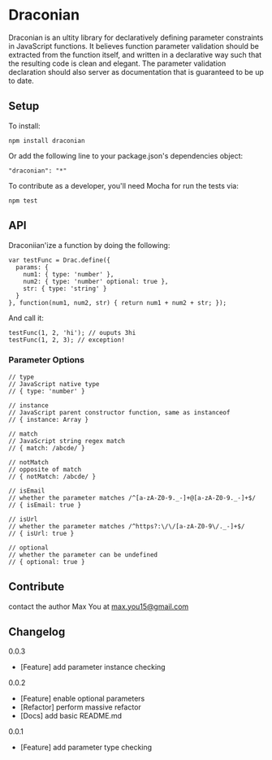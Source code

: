 # Draconian

Draconian is an ultity library for declaratively defining parameter constraints in JavaScript functions. It believes function parameter validation should be extracted from the function itself, and written in a declarative way such that the resulting code is clean and elegant. The parameter validation declaration should also server as documentation that is guaranteed to be up to date.

## Setup

To install:

    npm install draconian

Or add the following line to your package.json's dependencies object:

    "draconian": "*"

To contribute as a developer, you'll need Mocha for run the tests via:

    npm test

## API

Draconiian'ize a function by doing the following:

    var testFunc = Drac.define({
      params: {
        num1: { type: 'number' },
        num2: { type: 'number' optional: true },
        str: { type: 'string' }
      }
    }, function(num1, num2, str) { return num1 + num2 + str; });

And call it:

    testFunc(1, 2, 'hi'); // ouputs 3hi
    testFunc(1, 2, 3); // exception!

### Parameter Options

    // type
    // JavaScript native type
    // { type: 'number' }

    // instance
    // JavaScript parent constructor function, same as instanceof
    // { instance: Array }

    // match
    // JavaScript string regex match
    // { match: /abcde/ }

    // notMatch
    // opposite of match
    // { notMatch: /abcde/ }

    // isEmail
    // whether the parameter matches /^[a-zA-Z0-9._-]+@[a-zA-Z0-9._-]+$/
    // { isEmail: true }

    // isUrl
    // whether the parameter matches /^https?:\/\/[a-zA-Z0-9\/._-]+$/
    // { isUrl: true }

    // optional
    // whether the parameter can be undefined
    // { optional: true }

## Contribute

contact the author Max You at max.you15@gmail.com

## Changelog

0.0.3

- [Feature] add parameter instance checking

0.0.2

- [Feature] enable optional parameters
- [Refactor] perform massive refactor
- [Docs] add basic README.md

0.0.1

- [Feature] add parameter type checking

